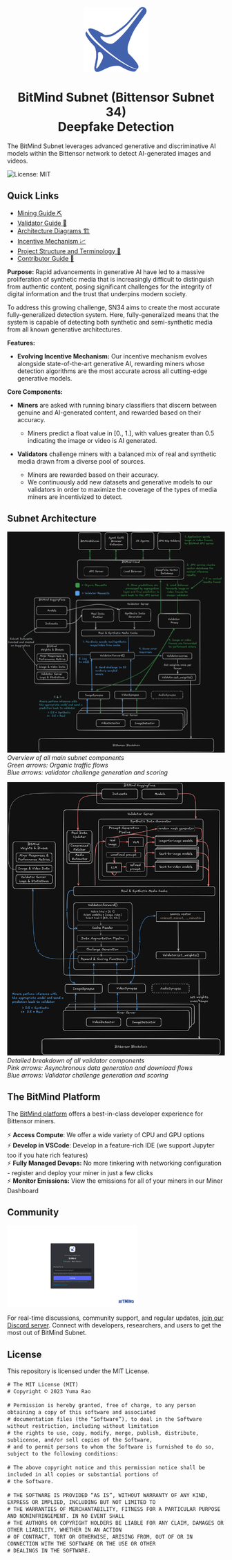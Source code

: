 <p align="center">
  <img src="static/Bitmind-Logo.png" alt="BitMind Logo" width="150"/>
</p>
<h1 align="center">BitMind Subnet (Bittensor Subnet 34)<br>Deepfake Detection</h1>

The BitMind Subnet leverages advanced generative and discriminative AI models within the Bittensor network to detect AI-generated images and videos. 

![License: MIT](https://img.shields.io/badge/License-MIT-yellow.svg)

## Quick Links
- [Mining Guide ⛏️](docs/Mining.md)
- [Validator Guide 🔧](docs/Validating.md)
- [Architecture Diagrams 🏗️](#Subnet-Architecture)
- [Incentive Mechanism 📈](docs/Incentive.md)
- [Project Structure and Terminology 📖](docs/Glossary.md)
- [Contributor Guide 🤝](docs/Contributor_Guide.md)

**Purpose:**
Rapid advancements in generative AI have led to a massive proliferation of synthetic media that is increasingly difficult to distinguish from authentic content, posing significant challenges for the integrity of digital information and the trust that underpins modern society.

To address this growing challenge, SN34 aims to create the most accurate fully-generalized detection system. Here, fully-generalized means that the system is capable of detecting both synthetic and semi-synthetic media from all known generative architectures.

**Features:**

- **Evolving Incentive Mechanism:** Our incentive mechanism evolves alongside state-of-the-art generative AI, rewarding miners whose detection algorithms are the most accurate across all cutting-edge generative models.

**Core Components:**

- **Miners** are asked with running binary classifiers that discern between genuine and AI-generated content, and rewarded based on their accuracy. 
  - Miners predict a float value in [0., 1.], with values greater than 0.5 indicating the image or video is AI generated. 

- **Validators** challenge miners with a balanced mix of real and synthetic media drawn from a diverse pool of sources.
  - Miners are rewarded based on their accuracy.
  - We continuously add new datasets and generative models to our validators in order to maximize the coverage of the types of media miners are incentivized to detect. 

## Subnet Architecture


![Subnet Architecture](static/Subnet-Arch.png)
*Overview of all main subnet components*<br>
*Green arrows: Organic traffic flows*<br>
*Blue arrows: validator challenge generation and scoring*

![Subnet Architecture](static/Vali-Arch.png)
*Detailed breakdown of all validator components*<br>
*Pink arrows: Asynchronous data generation and download flows*<br>
*Blue arrows: Validator challenge generation and scoring*

## The BitMind Platform

The [BitMind platform](https://app.bitmindlabs.ai/) offers a best-in-class developer experience for Bittensor miners. 

⚡ **Access Compute**: We offer a wide variety of CPU and GPU options<br>
⚡ **Develop in VSCode**: Develop in a feature-rich IDE (we support Jupyter too if you hate rich features)<br>
⚡ **Fully Managed Devops:** No more tinkering with networking configuration - register and deploy your miner in just a few clicks <br>
⚡ **Monitor Emissions:** View the emissions for all of your miners in our Miner Dashboard

## Community

<p align="left">
  <a href="https://discord.gg/bitmind">
    <img src="static/Join-BitMind-Discord.png" alt="Join us on Discord" width="60%">
  </a>
</p>

For real-time discussions, community support, and regular updates, <a href="https://discord.gg/bitmind">join our Discord server</a>. Connect with developers, researchers, and users to get the most out of BitMind Subnet.

## License

This repository is licensed under the MIT License.

```text
# The MIT License (MIT)
# Copyright © 2023 Yuma Rao

# Permission is hereby granted, free of charge, to any person obtaining a copy of this software and associated
# documentation files (the “Software”), to deal in the Software without restriction, including without limitation
# the rights to use, copy, modify, merge, publish, distribute, sublicense, and/or sell copies of the Software,
# and to permit persons to whom the Software is furnished to do so, subject to the following conditions:

# The above copyright notice and this permission notice shall be included in all copies or substantial portions of
# the Software.

# THE SOFTWARE IS PROVIDED “AS IS”, WITHOUT WARRANTY OF ANY KIND, EXPRESS OR IMPLIED, INCLUDING BUT NOT LIMITED TO
# THE WARRANTIES OF MERCHANTABILITY, FITNESS FOR A PARTICULAR PURPOSE AND NONINFRINGEMENT. IN NO EVENT SHALL
# THE AUTHORS OR COPYRIGHT HOLDERS BE LIABLE FOR ANY CLAIM, DAMAGES OR OTHER LIABILITY, WHETHER IN AN ACTION
# OF CONTRACT, TORT OR OTHERWISE, ARISING FROM, OUT OF OR IN CONNECTION WITH THE SOFTWARE OR THE USE OR OTHER
# DEALINGS IN THE SOFTWARE.
```
